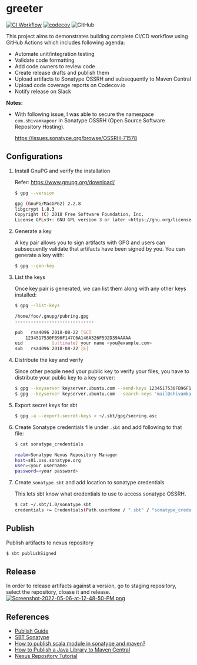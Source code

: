 # greeter

[![CI Workflow](https://github.com/iamsmkr/greeter/actions/workflows/ci.yml/badge.svg)](https://github.com/iamsmkr/greeter/actions/workflows/ci.yml)
[![codecov](https://codecov.io/gh/iamsmkr/greeter/branch/main/graph/badge.svg?token=01E1X7VC4I)](https://codecov.io/gh/iamsmkr/greeter)
![GitHub](https://img.shields.io/github/license/iamsmkr/greeter)

This project aims to demonstrates building complete CI/CD workflow using GitHub Actions which includes following agenda:
- Automate unit/integration testing
- Validate code formatting
- Add code owners to review code
- Create release drafts and publish them
- Upload artifacts to Sonatype OSSRH and subsequently to Maven Central
- Upload code coverage reports on Codecov.io
- Notify release on Slack

**Notes:**

- With following issue, I was able to secure the namespace `com.shivamkapoor` in Sonatype OSSRH (Open Source Software Repository Hosting).

    https://issues.sonatype.org/browse/OSSRH-71578
    

## Configurations
1. Install GnuPG and verify the installation

    Refer: https://www.gnupg.org/download/
    
    ```sh
    $ gpg --version

    gpg (GnuPG/MacGPG2) 2.2.8
    libgcrypt 1.8.3
    Copyright (C) 2018 Free Software Foundation, Inc.
    License GPLv3+: GNU GPL version 3 or later <https://gnu.org/licenses/gpl.html>
    ```

2. Generate a key

    A key pair allows you to sign artifacts with GPG and users can subsequently validate that artifacts have been signed by you. You can generate a key with:
    ```sh
    $ gpg --gen-key
    ```

3. List the keys

    Once key pair is generated, we can list them along with any other keys installed:
    
    ```sh
    $ gpg --list-keys

    /home/foo/.gnupg/pubring.gpg
    ------------------------------

    pub   rsa4096 2018-08-22 [SC]
        1234517530FB96F147C6A146A326F592D39AAAAA
    uid           [ultimate] your name <you@example.com>
    sub   rsa4096 2018-08-22 [E]
    ```

4. Distribute the key and verify

    Since other people need your public key to verify your files, you have to distribute your public key to a key server:
    
    ```sh
    $ gpg --keyserver keyserver.ubuntu.com --send-keys 1234517530FB96F147C6A146A326F592D39AAAAA
    $ gpg --keyserver keyserver.ubuntu.com --search-keys 'mail@shivamkapoor.com'
    ```

5. Export secret keys for sbt

    ```sh
    $ gpg -a --export-secret-keys > ~/.sbt/gpg/secring.asc
    ```

6. Create Sonatype credentials file under `.sbt` and add following to that file:

    ```sh
    $ cat sonatype_credentials

    realm=Sonatype Nexus Repository Manager
    host=s01.oss.sonatype.org
    user=<your username>
    password=<your password>
    ```

7. Create `sonatype.sbt` and add location to sonatype credentials

    This lets sbt know what credentials to use to access sonatype OSSRH.
    
    ```sh
    $ cat ~/.sbt/1.0/sonatype.sbt
    credentials += Credentials(Path.userHome / ".sbt" / "sonatype_credentials")
    ```

## Publish
Publish artifacts to nexus repository
```sh
$ sbt publishSigned
```

## Release
In order to release artifacts against a version, go to staging repository, select the repository, cloase it and release.
[![Screenshot-2022-05-06-at-12-48-50-PM.png](https://i.postimg.cc/8PHzDSHF/Screenshot-2022-05-06-at-12-48-50-PM.png)](https://postimg.cc/MvnSbggx)

## References
- [Publish Guide](https://central.sonatype.org/publish/publish-guide/)
- [SBT Sonatype](https://www.scala-sbt.org/1.x/docs/Using-Sonatype.html)
- [How to publish scala module in sonatype and maven?](https://stackoverflow.com/questions/57072002/how-to-publish-scala-module-in-sonatype-and-maven)
- [How to Publish a Java Library to Maven Central](https://www.youtube.com/watch?v=bxP9IuJbcDQ&ab_channel=Recursive)
- [Nexus Repository Tutorial](https://www.youtube.com/watch?v=yZFvJEygn_g&ab_channel=Intellipaat)
